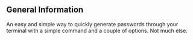## General Information

An easy and simple way to quickly generate passwords through your terminal with a simple command and a couple of options.
Not much else.
